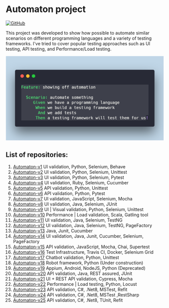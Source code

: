 # Automaton project

[![GitHub](https://img.shields.io/github/license/mashape/apistatus.svg)](https://github.com/BurhanH/automaton/blob/master/LICENSE)


This project was developed to show how possible to automate similar scenarios on different programming languages and a variety of testing frameworks.
I've tried to cover popular testing approaches such as UI testing, API testing, and Performance/Load testing.

![alt text](automaton.png "Automaton") <br>

## List of repositories:

1) [Automaton-v1](https://github.com/BurhanH/automaton-v1 "Automaton-v1 project") UI validation, Python, Selenium, Behave <br>
2) [Automaton-v2](https://github.com/BurhanH/automaton-v2 "Automaton-v2 project") UI validation, Python, Selenium, Unittest <br>
3) [Automaton-v3](https://github.com/BurhanH/automaton-v3 "Automaton-v3 project") UI validation, Python, Selenium, Pytest <br>
4) [Automaton-v4](https://github.com/BurhanH/automaton-v4 "Automaton-v4 project") UI validation, Ruby, Selenium, Cucumber <br>
5) [Automaton-v5](https://github.com/BurhanH/automaton-v5 "Automaton-v5 project") API validation, Python, Unittest <br>
6) [Automaton-v6](https://github.com/BurhanH/automaton-v6 "Automaton-v6 project") API validation, Python, Pytest <br>
7) [Automaton-v7](https://github.com/BurhanH/automaton-v7 "Automaton-v7 project") UI validation, JavaScript, Selenium, Mocha <br>
8) [Automaton-v8](https://github.com/BurhanH/automaton-v8 "Automaton-v8 project") UI validation, Java, Selenium, JUnit <br>
9) [Automaton-v9](https://github.com/BurhanH/automaton-v9 "Automaton-v9 project") UI | Visual validation, Python, Selenium, Unittest <br>
10) [Automaton-v10](https://github.com/BurhanH/automaton-v10 "Automaton-v10 project") Performance | Load validation, Scala, Gatling tool <br>
11) [Automaton-v11](https://github.com/BurhanH/automaton-v11 "Automaton-v11 project") UI validation, Java, Selenium, TestNG <br>
12) [Automaton-v12](https://github.com/BurhanH/automaton-v12 "Automaton-v12 project") UI validation, Java, Selenium, TestNG, PageFactory <br>
13) [Automaton-v13](https://github.com/BurhanH/automaton-v13 "Automaton-v13 project") Java, Junit, Cucumber <br>
14) [Automaton-v14](https://github.com/BurhanH/automaton-v14 "Automaton-v14 project") UI validation, Java, Junit, Cucumber, Selenium, PageFactory <br>
15) [Automaton-v15](https://github.com/BurhanH/automaton-v15 "Automaton-v15 project") API validation, JavaScript, Mocha, Chai, Supertest <br>
16) [Automaton-v16](https://github.com/BurhanH/automaton-v16 "Automaton-v16 project") Test Infrastructure, Travis CI, Docker, Selenium Grid <br>
17) [Automaton-v17](https://github.com/BurhanH/automaton-v17 "Automaton-v17 project") Chatbot validation, Python, Unittest <br>
18) [Automaton-v18](https://github.com/BurhanH/automaton-v18 "Automaton-v18 project") Robot framework, Python (Under construction) <br>  
19) [Automaton-v19](https://github.com/BurhanH/automaton-v19 "Automaton-v19 project") Appium, Android, NodeJS, Python (Deprecated) <br>
20) [Automaton-v20](https://github.com/BurhanH/Automaton-v20 "Automaton-v20 project") API validation, Java, REST assured, JUnit <br>
21) [Automaton-v21](https://github.com/BurhanH/Automaton-v21 "Automaton-v21 project") UI + REST API validation, Cypress, Mocha <br>
22) [Automaton-v22](https://github.com/BurhanH/Automaton-v22 "Automaton-v22 project") Performance | Load testing, Python, Locust <br>
23) [Automaton-v23](https://github.com/BurhanH/automaton-v23 "Automaton-v23 project") API validation, C#, .Net8, MSTest, Refit <br>
24) [Automaton-v24](https://github.com/BurhanH/automaton-v24 "Automaton-v24 project") API validation, C#, .Net8, MSTest ,RestSharp <br>
25) [Automaton-v25](https://github.com/BurhanH/automaton-v25 "Automaton-v25 project") API validation, C#, .Net8, TUnit, Refit <br>
